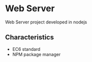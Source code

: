 # Web Server

Web Server project developed in nodejs

## Characteristics

- EC6 standard
- NPM package manager